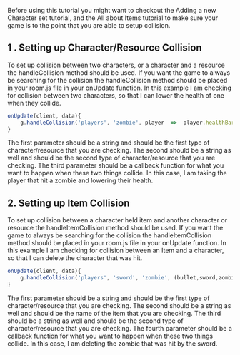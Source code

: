 Before using this tutorial you might want to checkout the Adding a new Character set tutorial, and the All about Items tutorial to make sure your game is to the point that you are able to setup collision.
## 1 . Setting up Character/Resource Collision
To set up collision between two characters, or a character and a resource the handleCollision method should be used. If you want the game to always be searching for the collision the handleCollision method should be placed in your room.js file in your onUpdate function.  In this example I am checking for collision between two characters, so that I can lower the health of one when they collide. 
```javascript
onUpdate(client, data){
	g.handleCollision('players', 'zombie', player  =>  player.healthBar.filled > 0 ? player.healthBar.filled -= .01 : null);
}
```
The first parameter should be a string and should be the first type of character/resource that you are checking. The second should be a string as well and should be the second type of character/resource that you are checking. The third parameter should be a callback function for what you want to happen when these two things collide. In this case, I am taking the player that hit a zombie and lowering their health. 
## 2. Setting up Item Collision
To set up collision between a character held item and another character or resource the handleItemCollision method should be used. If you want the game to always be searching for the collision the handleItemCollision method should be placed in your room.js file in your onUpdate function.  In this example I am checking for collision between an Item and a character, so that I can  delete the character that was hit. 
```javascript
onUpdate(client, data){
	g.handleCollision('players', 'sword', 'zombie', (bullet,sword,zombie) => { g.deleteACharacter("zombie", zombie.id)}
}
```
The first parameter should be a string and should be the first type of character/resource that you are checking. The second should be a string as well and should be the name of the item that you are checking. The third should be a string as well and should be the second type of character/resource that you are checking. The fourth parameter should be a callback function for what you want to happen when these two things collide. In this case, I am deleting the zombie that was hit by the sword.  
